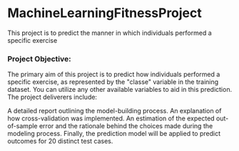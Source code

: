 # MachineLearningFitnessProject
 This project is to predict the manner in which individuals performed a specific exercise
### Project Objective:
The primary aim of this project is to predict how individuals performed a specific exercise, as represented by the "classe" variable in the training dataset. You can utilize any other available variables to aid in this prediction. The project deliverers include:

A detailed report outlining the model-building process.
An explanation of how cross-validation was implemented.
An estimation of the expected out-of-sample error and the rationale behind the choices made during the modeling process.
Finally, the prediction model will be applied to predict outcomes for 20 distinct test cases.

